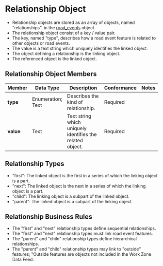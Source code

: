 # Relationship Object

- Relationship objects are stored as an array of objects, named "relationships", in the [road_events](https://github.com/usdot-jpo-ode/jpo-wzdx/blob/master/feed-content/data-tables/road_events.md) object.
- The relationship object consist of a key / value pair.
- The key, named "type", describes how a road event feature is related to other objects or road events.  
- The value is a text string which uniquely identifies the linked object.
- The object defining a relationship is the linking object.
- The referenced object is the linked object.

## Relationship Object Members
Member | Data Type | Description | Conformance | Notes
---------- | --------- | ---------------- | ----------- | -----
**type** |	Enumeration;<br>Text |	Describes the kind of relationship. | Required |  
**value** | Text | Text string which uniquely identifies the related object. | Required |

## Relationship Types
- "first": The linked object is the first in a series of which the linking object is a part.
- "next": The linked object is the next in a series of which the linking object is a part.
- "child": The linking object is a subpart of the linked object.
- "parent": The linked object is a subpart of the linking object.

## Relationship Business Rules
- The "first" and "next" relationship types define sequential relationships.
- The "first" and "next" relationship types must link road event features. 
- The "parent" and "child" relationship types define hierarchical relationships.
- The "parent" and "child" relationship types may link to "outside" features; "Outside features are objects not included in the Work Zone Data Feed.
